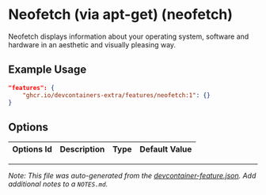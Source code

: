 
# Neofetch (via apt-get) (neofetch)

Neofetch displays information about your operating system, software and hardware in an aesthetic and visually pleasing way.

## Example Usage

```json
"features": {
    "ghcr.io/devcontainers-extra/features/neofetch:1": {}
}
```

## Options

| Options Id | Description | Type | Default Value |
|-----|-----|-----|-----|




---

_Note: This file was auto-generated from the [devcontainer-feature.json](devcontainer-feature.json).  Add additional notes to a `NOTES.md`._
